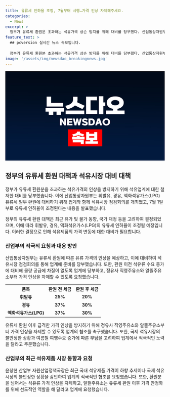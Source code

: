 ```yaml
---
title: 유류세 인하율 조정, 7월부터 시행…가격 인상 자제해주세요.
categories:
  - News
excerpt: >
  정부가 유류세 환원분 초과하는 석유가격 상슨 방지를 위해 대비를 당부했다. 산업통상자원부는 7월 1일 예정된 유류세 일부 환원에 대비해 업계와 점검회의를 개최했고, 유류세 인하율이 조정될 예정이다. 환원에 따라 휘발유 41원, 경유 38원, 액화석유가스 12원 인상 전망되며, 산업부는 물량 공급 준비를 당부하고, 가격 안정화를 위해 업계 협조 요청하고 있다. 불안정한 국제 석유시장과 여행수요 증가로 인한 부담을 고려해 산업부는 업계 노력을 촉구하고 있다.
feature_text: >
  ## pcversion 실시간 뉴스 속보입니다.

  정부가 유류세 환원분 초과하는 석유가격 상슨 방지를 위해 대비를 당부했다. 산업통상자원부는 7월 1일 예정된 유류세 일부 환원에 대비해 업계와 점검회의를 개최했고, 유류세 인하율이 조정될 예정이다. 환원에 따라 휘발유 41원, 경유 38원, 액화석유가스 12원 인상 전망되며, 산업부는 물량 공급 준비를 당부하고, 가격 안정화를 위해 업계 협조 요청하고 있다. 불안정한 국제 석유시장과 여행수요 증가로 인한 부담을 고려해 산업부는 업계 노력을 촉구하고 있다.
image: '/assets/img/newsdao_breakingnews.jpg'
---
```


<p><img src="/assets/img/newsdao_breakingnews.jpg" alt="pcversion 속보" /></p>

<h2 data-ke-size="size26">정부의 유류세 환원 대책과 석유시장 대비 대책</h2>

<p>정부가 유류세 환원분을 초과하는 석유가격의 인상을 방지하기 위해 석유업계에 대한 철저한 대비를 당부했습니다. 이에 산업통상자원부는 휘발유, 경유, 액화석유가스(LPG) 유류세 일부 환원에 대비하기 위해 업계와 함께 석유시장 점검회의를 개최했고, 7월 1일부로 유류세 인하율이 조정된다는 내용을 발표했습니다.</p>

<p data-ke-size="size16">정부의 유류세 환원 대책은 최근 유가 및 물가 동향, 국가 재정 등을 고려하여 결정되었으며, 이에 따라 휘발유, 경유, 액화석유가스(LPG)의 유류세 인하율이 조정될 예정입니다. 이러한 결정으로 인해 석유제품의 가격 변동에 대한 대비가 필요합니다.</p>

<h3 data-ke-size="size24">산업부의 적극적 요청과 대응 방안</h3>

<p data-ke-size="size16">산업통상자원부는 유류세 환원에 따른 유류 가격의 인상을 예상하고, 이에 대비하여 석유시장 점검회의를 통해 업계에 준비를 당부했습니다. 또한, 환원 이전 석유류 수요 증가에 대비해 물량 공급에 차질이 없도록 업계에 당부하고, 정유사 직영주유소와 알뜰주유소부터 가격 인상을 자제할 수 있도록 요청했습니다.</p>

<table>
    <tr>
        <th>품목</th>
        <th>환원 전 세금</th>
        <th>환원 후 세금</th>
    </tr>
    <tr>
        <td style="text-align: center; height: 17px;"><b>휘발유</b></td>
        <td style="text-align: center; height: 17px;"><b>25%</b></td>
        <td style="text-align: center; height: 17px;"><b>20%</b></td>
    </tr>
    <tr>
        <td style="text-align: center; height: 17px;"><b>경유</b></td>
        <td style="text-align: center; height: 17px;"><b>37%</b></td>
        <td style="text-align: center; height: 17px;"><b>30%</b></td>
    </tr>
    <tr>
        <td style="text-align: center; height: 17px;"><b>액화석유가스(LPG)</b></td>
        <td style="text-align: center; height: 17px;"><b>37%</b></td>
        <td style="text-align: center; height: 17px;"><b>30%</b></td>
    </tr>
</table>

<p data-ke-size="size16">유류세 환원 이후 급격한 가격 인상을 방지하기 위해 정유사 직영주유소와 알뜰주유소부터 가격 인상을 자제할 수 있도록 업계의 협조를 촉구했습니다. 또한, 국제 석유시장의 불안정한 상황과 여름철 여행수요 증가에 따른 부담을 고려하여 업계에서 적극적인 노력을 달라고 주문했습니다.</p>

<h3 data-ke-size="size24">산업부의 최근 석유제품 시장 동향과 요청</h3>

<p data-ke-size="size16">윤창현 산업부 자원산업정책국장은 최근 국내 석유제품 가격이 하향 추세이나 국제 석유시장의 불안정한 상황을 감안하여 업계의 적극적인 협조를 요청했습니다. 또한, 환원분을 넘어서는 석유류 가격 인상을 자제하고, 알뜰주유소는 유류세 환원 이후 가격 안정화를 위해 선도적인 역할을 해 달라고 업계에 요청했습니다.</p>

